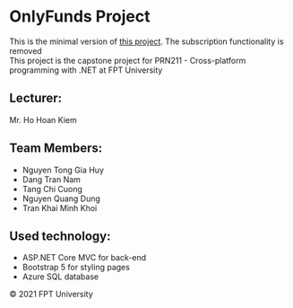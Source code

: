 # OnlyFunds Project

This is the minimal version of [this project](https://github.com/chicuong223/OnlyFunds-Maven). The subscription functionality is removed
<br>
This project is the capstone project for PRN211 - Cross-platform programming with .NET at FPT University

## Lecturer:
Mr. Ho Hoan Kiem

## Team Members:
- Nguyen Tong Gia Huy
- Dang Tran Nam
- Tang Chi Cuong
- Nguyen Quang Dung
- Tran Khai Minh Khoi

## Used technology:
- ASP.NET Core MVC for back-end
- Bootstrap 5 for styling pages
- Azure SQL database

© 2021 FPT University

